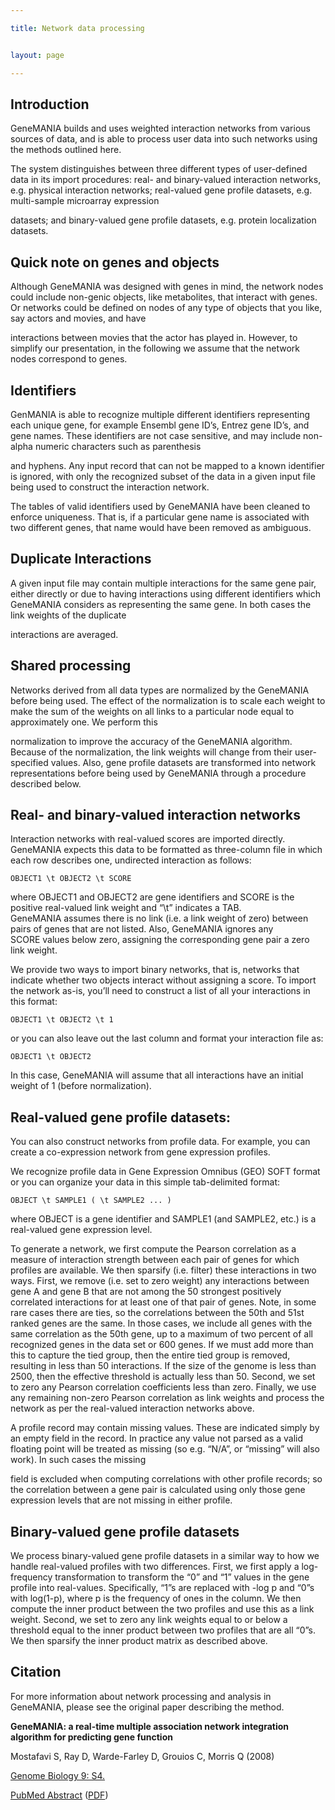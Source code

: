 ```yaml
---

title: Network data processing


layout: page

---
```

## Introduction

GeneMANIA builds and uses weighted interaction networks from various sources of data, and is able to process user data into such networks using the methods outlined here.

The system distinguishes between three different types of user-defined data in its import procedures: real- and binary-valued interaction networks, e.g. physical interaction networks; real-valued gene profile datasets, e.g. multi-sample microarray expression
  
datasets; and binary-valued gene profile datasets, e.g. protein localization datasets.

## Quick note on genes and objects

Although GeneMANIA was designed with genes in mind, the network nodes could include non-genic objects, like metabolites, that interact with genes. Or networks could be defined on nodes of any type of objects that you like, say actors and movies, and have
  
interactions between movies that the actor has played in. However, to simplify our presentation, in the following we assume that the network nodes correspond to genes.

## Identifiers

GenMANIA is able to recognize multiple different identifiers representing each unique gene, for example Ensembl gene ID&#8217;s, Entrez gene ID&#8217;s, and gene names. These identifiers are not case sensitive, and may include non-alpha numeric characters such as parenthesis
  
and hyphens. Any input record that can not be mapped to a known identifier is ignored, with only the recognized subset of the data in a given input file being used to construct the interaction network.

The tables of valid identifiers used by GeneMANIA have been cleaned to enforce uniqueness. That is, if a particular gene name is associated with two different genes, that name would have been removed as ambiguous.

## Duplicate Interactions

A given input file may contain multiple interactions for the same gene pair, either directly or due to having interactions using different identifiers which GeneMANIA considers as representing the same gene. In both cases the link weights of the duplicate
  
interactions are averaged.

## Shared processing

Networks derived from all data types are normalized by the GeneMANIA before being used. The effect of the normalization is to scale each weight to make the sum of the weights on all links to a particular node equal to approximately one. We perform this
  
normalization to improve the accuracy of the GeneMANIA algorithm. Because of the normalization, the link weights will change from their user-specified values. Also, gene profile datasets are transformed into network representations before being used by GeneMANIA through a procedure described below.

## Real- and binary-valued interaction networks

Interaction networks with real-valued scores are imported directly. GeneMANIA expects this data to be formatted as three-column file in which each row describes one, undirected interaction as follows:

`OBJECT1 \t OBJECT2 \t SCORE`

where OBJECT1 and OBJECT2 are gene identifiers and SCORE is the positive real-valued link weight and &#8220;\t&#8221; indicates a TAB. GeneMANIA assumes there is no link (i.e. a link weight of zero) between pairs of genes that are not listed. Also, GeneMANIA ignores any SCORE values below zero, assigning the corresponding gene pair a zero link weight.

We provide two ways to import binary networks, that is, networks that indicate whether two objects interact without assigning a score. To import the network as-is, you&#8217;ll need to construct a list of all your interactions in this format:

`OBJECT1 \t OBJECT2 \t 1`

or you can also leave out the last column and format your interaction file as:

`OBJECT1 \t OBJECT2`

In this case, GeneMANIA will assume that all interactions have an initial weight of 1 (before normalization).

## Real-valued gene profile datasets:

You can also construct networks from profile data. For example, you can create a co-expression network from gene expression profiles.
  
We recognize profile data in Gene Expression Omnibus (GEO) SOFT format or you can organize your data in this simple tab-delimited format:

`OBJECT \t SAMPLE1 ( \t SAMPLE2 ... )`

where OBJECT is a gene identifier and SAMPLE1 (and SAMPLE2, etc.) is a real-valued gene expression level.

To generate a network, we first compute the Pearson correlation as a measure of interaction strength between each pair of genes for which profiles are available. We then sparsify (i.e. filter) these interactions in two ways. First, we remove (i.e. set to zero weight) any interactions between gene A and gene B that are not among the 50 strongest positively correlated interactions for at least one of that pair of genes. Note, in some rare cases there are ties, so the correlations between the 50th and 51st ranked genes are the same. In those cases, we include all genes with the same correlation as the 50th gene, up to a maximum of two percent of all recognized genes in the data set or 600 genes. If we must add more than this to capture the tied group, then the entire tied group is removed, resulting in less than 50 interactions. If the size of the genome is less than 2500, then the effective threshold is actually less than 50. Second, we set to zero any Pearson correlation coefficients less than zero. Finally, we use any remaining non-zero Pearson correlation as link weights and process the network as per the real-valued interaction networks above.

A profile record may contain missing values. These are indicated simply by an empty field in the record. In practice any value not parsed as a valid floating point will be treated as missing (so e.g. &#8220;N/A&#8221;, or &#8220;missing&#8221; will also work). In such cases the missing
  
field is excluded when computing correlations with other profile records; so the correlation between a gene pair is calculated using only those gene expression levels that are not missing in either profile.

## Binary-valued gene profile datasets

We process binary-valued gene profile datasets in a similar way to how we handle real-valued profiles with two differences. First, we first apply a log-frequency transformation to transform the &#8220;0&#8221; and &#8220;1&#8221; values in the gene profile into real-values. Specifically, &#8220;1&#8221;s are replaced with -log p and &#8220;0&#8221;s with log(1-p), where p is the frequency of ones in the column. We then compute the inner product between the two profiles and use this as a link weight. Second, we set to zero any link weights equal to or below a threshold equal to the inner product between two profiles that are all &#8220;0&#8221;s. We then sparsify the inner product matrix as described above.

## Citation

For more information about network processing and analysis in GeneMANIA, please see the original paper describing the method.

**GeneMANIA: a real-time multiple association network integration algorithm for predicting gene function**
  
Mostafavi S, Ray D, Warde-Farley D, Grouios C, Morris Q (2008)
  
[Genome Biology 9: S4.](http://genomebiology.com/2008/9/S1/S4) 
  
[PubMed Abstract](http://www.ncbi.nlm.nih.gov/pubmed/18613948) ([PDF](http://genemania.org/pdf/Mostafavi.pdf))